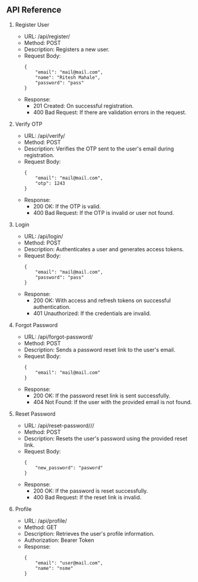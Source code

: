 API Reference
-------------

1. Register User
    - URL: /api/register/
    - Method: POST
    - Description: Registers a new user.
    - Request Body:
        ```
        {
            "email": "mail@mail.com",
            "name": "Ritesh Mahale",
            "password": "pass"
        }
    - Response:
        - 201 Created: On successful registration.
        - 400 Bad Request: If there are validation errors in the request.

2. Verify OTP
    - URL: /api/verify/
    - Method: POST
    - Description: Verifies the OTP sent to the user's email during registration.
    - Request Body:
        ```
        {
            "email": "mail@mail.com",
            "otp": 1243
        }
    - Response:
        - 200 OK: If the OTP is valid.
        - 400 Bad Request: If the OTP is invalid or user not found.

3. Login
    - URL: /api/login/
    - Method: POST
    - Description: Authenticates a user and generates access tokens.
    - Request Body:
        ```
        {
            "email": "mail@mail.com",
            "password": "pass"
        }
    - Response:
        - 200 OK: With access and refresh tokens on successful authentication.
        - 401 Unauthorized: If the credentials are invalid.

4. Forgot Password
    - URL: /api/forgot-password/
    - Method: POST
    - Description: Sends a password reset link to the user's email.
    - Request Body:
        ```
        {
            "email": "mail@mail.com"
        }
    - Response:
        - 200 OK: If the password reset link is sent successfully.
        - 404 Not Found: If the user with the provided email is not found.

5. Reset Password
    - URL: /api/reset-password/<uidb64>/<token>/
    - Method: POST
    - Description: Resets the user's password using the provided reset link.
    - Request Body:
        ```
        {
            "new_password": "pasword"
        }
    - Response:
        - 200 OK: If the password is reset successfully.
        - 400 Bad Request: If the reset link is invalid.

6. Profile
    - URL: /api/profile/
    - Method: GET
    - Description: Retrieves the user's profile information.
    - Authorization: Bearer Token
    - Response:
        ```
        {
            "email": "user@mail.com",
            "name": "nsme"
        }
